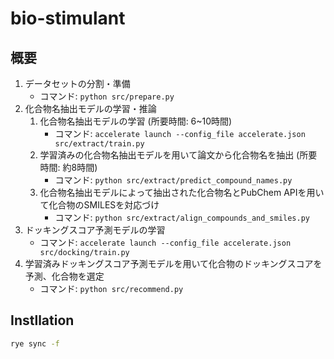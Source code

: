 # bio-stimulant

## 概要


1. データセットの分割・準備
    - コマンド: `python src/prepare.py`
2. 化合物名抽出モデルの学習・推論
    1. 化合物名抽出モデルの学習 (所要時間: 6~10時間)
        - コマンド: `accelerate launch --config_file accelerate.json src/extract/train.py`
    2. 学習済みの化合物名抽出モデルを用いて論文から化合物名を抽出 (所要時間: 約8時間)
        - コマンド: `python src/extract/predict_compound_names.py`
    3. 化合物名抽出モデルによって抽出された化合物名とPubChem APIを用いて化合物のSMILESを対応づけ
        - コマンド: `python src/extract/align_compounds_and_smiles.py`
3. ドッキングスコア予測モデルの学習
    - コマンド: `accelerate launch --config_file accelerate.json src/docking/train.py`
4. 学習済みドッキングスコア予測モデルを用いて化合物のドッキングスコアを予測、化合物を選定
    - コマンド: `python src/recommend.py`


## Instllation

```bash
rye sync -f
```